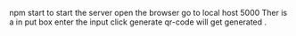 npm start to start the server 
open the browser go to local host 5000
Ther is a in put box enter the input 
click generate qr-code will get generated .
